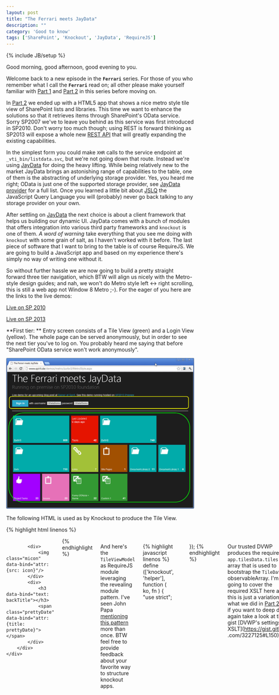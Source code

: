 ```yaml
---
layout: post
title: "The Ferrari meets JayData"
description: ""
category: 'Good to know'
tags: ['SharePoint', 'Knockout', 'JayData', 'RequireJS']
---
```

{% include JB/setup %}


Good morning, good afternoon, good evening to you.


Welcome back to a new episode in the **`Ferrari`** series. For
those of you who remember what I call the **`Ferrari`** read on; all other please make yourself familiar with
[Part 1] and [Part 2] in this series before moving on.

In [Part 2] we
ended up with a HTML5 app that shows a nice metro style tile view of SharePoint lists and libraries. This time we want
to enhance the solutions  so that it retrieves items through SharePoint's OData service. Sorry SP2007 we've to leave
you behind as this service was first introduced in
SP2010. Don't worry too much though; using REST is forward thinking as SP2013
 will expose a whole new [REST API] that will
 greatly expanding the existing capabilities.

In the simplest form you could make `XHR` calls to the service endpoint at `_vti_bin/listdata.svc`,
but we're not going down that route.
Instead we're using [JayData] for doing the heavy lifting. While being relatively new to the market JayData brings an
astonishing range of capabilities to the
table, one of them is the abstracting of underlying storage provider. Yes, you heard me right;
OData is just one of the supported storage provider, see [JayData provider] for a full list.
Once you learned a little bit about [JSLQ] the JavaScript Query Language you will (probably) never go back talking to
 any storage provider on your own.

After settling on [JayData] the next choice is about a client framework that helps us building our dynamic UI.
JayData comes with a bunch of modules that offers integration into various third party frameworks and `knockout` is one of them.
*A word of warning* take everything that you see me doing with `knockout` with some grain of salt,
as I haven't worked with it before.
The last piece of software that I want to bring to
the table is of course RequireJS. We are going to build a JavaScript app and based on my experience there's simply
no way of writing one without it.

So without further hassle  we are now going to build a pretty straight forward three tier navigation,
which BTW will align us nicely with the Metro-style design guides; and nah, we won't do Metro style left <-> right
scrolling, this is still a web app not Window 8 Metro ;-). For the eager of you here are the links to the live demos:


[Live on SP 2010 ](http://www.spirit.de/demos/metro/zurbv3/MetroStyle.aspx)

[Live on SP 2013 ](https://spirit2013preview-public.sharepoint.com/zurbv3/MetroStyle.aspx)

**First tier: ** Entry screen consists of a Tile View (green) and a Login View (yellow). The whole page can be
served anonymously, but in order to see the next tier you've to log on. You probably heard me saying that before "SharePoint
 OData service won't work anonymously".

![Tile View](/img/2012-08-01-TileView.jpg)

The following HTML is used as by Knockout to produce the Tile View.

{% highlight html linenos %}
<div class="row" id="tileVM">
    <div class="twelve columns tiles"
         data-bind="foreach: TileData, updateTilesOnce: true">
        <div class="live-tile" data-stops="100%" data-speed="750" data-delay="-1"
             data-bind="class: color + ' ' + size,
                        attr: {'data-mode': mode ? mode : '', 'data-direction': direction} ,
                        click: $root.goToDetail">
            <span class="tile-title" data-bind="text: title"></span>
            <span class="badge" data-bind="text: count"></span>

            <div>
                <img class="micon" data-bind="attr: {src: icon}"/>
            </div>
            <div>
                <h3 data-bind="text: backTitle"></h3>
                <span class="prettyDate" data-bind="attr: {title: prettyDate}"></span>
            </div>
        </div>
    </div>
</div>
{% endhighlight %}


And here's the `TileViewModel` as RequireJS module leveraging the revealing module pattern. I've seen John Papa
[mentioning this pattern](http://johnpapa.net/spapost2) more than once. BTW feel free to provide feedback about
your favorite way to structure knockout apps.

{% highlight javascript linenos %}
define (['knockout', 'helper'], function ( ko, fn ) {
    "use strict";

    return function () {
        // ko observables
        var userId = ko.observable ().subscribeTo ('userId'),
            selectedList = ko.observable ().subscribeTo ('selectedList'),
            TileData = ko.observableArray ([]),
        // functions
            goToDetail;

        // end of var declaration

        goToDetail = function ( tile, event ) {
            if ( userId () !== 'anonymous' ) {

                selectedList (fn.cleanup (tile.title));
                location.hash = '/view/' + selectedList ();
            }
            else {
                alert (' Make sure to log on.');
            }
        };

        // Bootstrap
        TileData (app.tilesData.tiles.tile);


        // Return public methods
        return{
            userId : userId,
            TileData : TileData,
            goToDetail : goToDetail
        };
    };
});
{% endhighlight %}

Our trusted DVWP produces the required `app.tilesData.tiles.tile` array that is used to bootstrap the `TileData`
observableArray. I'm not going to cover the required XSLT here as this is just a variation what we did in [Part 2],
but if you want to deep dive again take a look at this gist [DVWP's settings and XSLT](https://gist.github
.com/3227125#L150).

Here's the HTML for the login area and the related LogonViewModel.

{% highlight html linenos %}
 <div id="logonVM">
    <div data-bind="visible: userId() !== 'anonymous' " style="display: none;">
        You're logged on as: <span class="success label" data-bind="text: userId"></span>
    </div>
    <div data-bind="visible: userId() === 'anonymous' " style="display: none;">
        <a href="#" data-bind="attr: {href: loginURL}" class="button"> Sign
            in</a>
        with username: <span class="secondary label">ODataDemo</span> password: <span class="secondary label">OData!Demo</span>
    </div>
</div>
{% endhighlight %}


{% highlight javascript linenos %}
define (['knockout'], function ( ko ) {
    "use strict";

    return function () {
        var userId = ko.observable (app.configMap.userId).publishOn ('userId'),
            loginURL;

        loginURL = ko.computed (function () {
            return '../_layouts/Authenticate.aspx?Source=' + encodeURIComponent (location.pathname) + location.hash;
        });

        // Return public methods
        return {
            userId : userId,
            loginURL : loginURL
        }
    }
});
{% endhighlight %}


**Second tier: ** The Login View (yellow) will show your username once you're logged in and by clicking on one of the
tiles you'll see 10 items of the chosen list or library. Bear in mind that this is a demo, but adding paging,
sorting and filtering per data source **in the UI** would be a pretty straight forward as they are already
implemented in the ListingViewModel.

![Listing View](/img/2012-08-01-ListingView.jpg)

**Third tier: ** By clicking on one of the level 2 tiles you'll see the full detail information on the right. One of
the benefits of working with OData is that is allows you to get multiple related information in single call,
which greatly simplifies your life as client side app developer.

From the [OData website](http://www.odata.org/documentation/uri-conventions/#ExpandSystemQueryOption)

> A URI with a $expand System Query Option indicates that Entries associated with the Entry or Collection of Entries
> identified by the Resource Path section of the URI must be represented inline (i.e. eagerly loaded). For example,
> if you want to identify a category and its products, you could use two URIs (and execute two requests),
> one for /Categories(1) and one for /Categories(1)/Products. The '$expand' option allows you to identify related
> Entries with a single URI such that a graph of Entries could be retrieved with a single HTTP request.



![Detail View](/img/2012-08-01-DetailView.jpg)

For this demo I haven't separated the Listing and the Detail view and the Detail view is just an un-styled list of
properties for the current item.
For a larger application it would probably make sense to separate the views and work the detail view a little bit
 out `;-)`.

To see the full html and JS that is involved take  a look at [this gist](https://gist.github.com/3227125),
I'm going to concentrate on the parts that deal with the JayData configuration here.

But before we can do that, we need to take quick look how all the various VMs are integrated by RequireJS. As in
almost every standard
RequireJS app there's a `main.js` file that allows you to configure various aspects and then kick off your app.

{% highlight javascript linenos %}
require.config({
   //By default load any module IDs from js/lib
    baseUrl : 'libs',
    paths : {
       // Try loading from CDN first
       ...

require(['app'], function (app) {
    // we can safely kick of the app even before document.ready
    app.init();
});
{% endhighlight %}

Within app.js we define dependencies on the various VMs that you've seen earlier and within the `init` method we use
`ko.applyBindings()` to bind them to the corresponding element in the DOM. As said I'm new to knockout,
so I leave it to the experts if that's a recommend pattern or not.  At least it's working,
so it can't be totally wrong ;-).
  Path.js is used as a light alternative to sammy.js in order to setup some URL rules. As you can see Ryan Niemeyer's
  excellent [postbox] -a native ko pubsub sytem- is used to notify subscribers whenever changes occur.

[postbox]: http://www.knockmeout.net/2012/05/using-ko-native-pubsub.html

{% highlight javascript linenos %}
define (['jquery', 'knockout', 'LogonVM', 'TileVM', 'ListingVM', 'postbox', 'path', 'appData', 'kocBH' ],
    function ( $, ko, LogonVM, TileVM, ListingVM, postbox ) {
        "use strict";

        var init = function () {

            // Exposing ko as global
            window.ko = window.ko || ko;
            var $tileContainer = $ ('#tileVM');

            // Configuring JayData to use current site's Odata service
            app.context = new app.MetroStyleDataContext ({ name : 'oData', oDataServiceHost : '../_vti_bin/listdata.svc' });

            // binding ko to the appropriate container
            ko.applyBindings (new TileVM (), document.getElementById ('tileVM'));
            ko.applyBindings (new LogonVM (), document.getElementById ('logonVM'));
            ko.applyBindings (new ListingVM (), document.getElementById ('listingVM'));

            // Client-side routes. Path exposed as global via shim configuration
            function toggleTiles() {
                var isVisible = $tileContainer.css ('display') === 'block';
                isVisible ? $tileContainer.slideUp (300) : $tileContainer.slideDown (300);
            }

            Path.map ("#/view/:list").to (function () {
                postbox.publish ('selectedList', this.params.list);
            }).enter (toggleTiles);

            Path.map ("(#)").to (function () {
                postbox.publish ('selectedList', '');
            }).enter (toggleTiles);

            Path.listen ();
        };

        return {
            init : init
        }

    });
{% endhighlight %}


Boy, Rainer! All those talk about RequireJS and knockout basics. I'm already familiar with it,
so where's the beef? You promised to tell us about JayData, didn't you?

Yes I did and here you go.

**Part 1**: Retrieving ListingView date via OData service.

{% highlight javascript linenos %}
 postbox.subscribe ("selectedList", function ( newValue ) {
    if ( app.configMap.userId === 'anonymous' ) {
        return alert ('Make sure to log on.');
    }
    if ( newValue !== '' ) {
        // Clean out existing itemDetail
        itemDetail ([]);
        var base = app.context[newValue],
            myBase = _.extend ({}, base),
            sortExp = 'it.' + orderBy ();

        if ( orderAsc () ) {
            _.extend (myBase, myBase.orderBy (sortExp));
        }
        else {
            _.extend (myBase, myBase.orderByDescending (sortExp));
        }
        _.each (includeArray (), function ( inc ) {
            _.extend (myBase, myBase.include (inc));
        });
        myBase.map (chooseMap (newValue))
            .take (take ())
            .toArray (allItems);
    }
    else {
        // Clean out existing allItems
        allItems ([]);
        // Clean out existing itemDetail
        itemDetail ([]);
    }
});
{% endhighlight %}

Within ListingViewModel.js you find the above  `postbox.subscriber` that listen to any change in the
`selectedList` channel. After checking if there's a non empty value and that the user is already logged in [JayData]
takes over.

1. `app.context` knows about all lists and libraries, so here we use `base` to select a specific one
`var base = app.context[newValue]`

2. `orderBy()` or `orderByDescending()` are using the default sorting criteria . This can be modified during
runtime by updating the `OrderAsc` and `OrderBy` observables.

 3. `include()` in OData terms maps to the OData `$expand` verb. Default settings here are `CreatedBy` and
 `ModifiedBy`. There's a `includeArray()` observabelArray that is used to store the ones you're interested in.

 4. `map()` mapping or projection is another important feature that allows you to select specific fields instead
 of retrieving all information. The [`chooseMap()` method](https://gist.github.com/3237820#L43) is used to
 retrieve a small set of fields based on
 their availability e.g. `Title` vs. `Name` vs `URL`.

5. `take()` allows you to restrict the number of items returned by the system. Again a observable is used to store
the default.

6. `toArray()` and finally this method is used to update the `allItems` observableArray. For those of you that are
curious how that works under the cover, take a look at the [following blog post](http://jaydata
 .org/blog/how-to-use-jaydata-with-knockoutjs).

**Part 2**: Retrieving the Detail View data for a selected item.

{% highlight javascript linenos %}
 showDetails = function (currItem) {
    var currentList = selectedList();

    app.context[currentList]
        .single(function (item) {
            return item.Id == this.Id
        },
        {Id : currItem.Id},
        function (item) {
            var keyValue = [];
            _.each(item.toJSON(), function (val, key) {
                keyValue.push({"key" : key, "val" : val});
            });
            itemDetail([]);
            ko.utils.arrayPushAll(itemDetail(), keyValue);
            itemDetail.valueHasMutated();
        });
};
{% endhighlight %}

Come on, that's almost too easy isn't it? This time we're using [JSLQ]\`s `.single` method to retrieve ONE item based
 on a unique criteria, here the `currItem.Id`. Whenever the system returns the information it's converted to JSON.
 Underscore's  `each` method allows us to push the returned key/value pairs into the
 keyValue array. Whenever done we use `ko.utils.arrayPushAll` to update the `itemDetails()` observable and
 `valueHasMutated()` to notify it about the changes.


As you can see, we haven't dealt a bit with the native OData protocol and when you take a look at what's going over
the wire you'll be surprised how complex it can get. But luckily that is of no concern for us any longer as we only
have to deal with [JSLQ].

That's it for today, but before you ask I wanna cover two questions that I feel coming up:

Would you choose JayData for another project?

That's a clear YES. JayData is something that's better than sliced bread. Luckily it's already invented.

Would you choose knockout for another project?

Yes... most likely. After reading some of the stuff over at the [knockout site](http://knockoutjs.com/) itself,
but more
important over at [Ryan Niemeyer's blog](http://www.knockmeout.net/), I found it pretty straight forward to work with.
 By being the only overall framework that JayData supports as
module at the moment, it's the natural choice for the time being. With that said,
there are already Sencha and Titanium modules out there, so maybe there's a JayData backbone module one day... at
that point feel free to ask me that question again.

One last thing, you can find the code for the 2010 demo site on [github](https://github
.com/RainerAtSpirit/FerrariMeetsJayData).
You have to update the appdata.js in order to work in your environment. Checkout
[this post](http://localhost:4000/2012/07/13/metro-javascript-app---strongly-typed/) that guides you through the
required steps with `JaySvcUtil`.

[Part 1]: http://rainerat.spirit.de/2012/07/15/sharepoint-dvwp-from-workhorse-to-ferrari-in-7-steps/
[Part 2]: http://rainerat.spirit.de/2012/07/20/the-sharepoint-dvwp-in-ferrari-mode-strikes-again/
[REST API]: http://msdn.microsoft.com/en-us/library/fp142385(v=office.15).aspx
[JayData]: http://jaydata.org
[JayData provider]: http://jaydata.org/providers
[JSLQ]: http://jaydata.org/blog/javascript-language-query-jslq-101